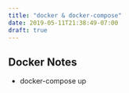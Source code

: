 ```yaml
---
title: "docker & docker-compose"
date: 2019-05-11T21:38:49-07:00
draft: true
---
```


## Docker Notes
+ docker-compose up
